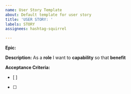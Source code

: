 ```yaml
---
name: User Story Template
about: Default template for user story
title: 'USER STORY: '
labels: STORY
assignees: hashtag-squirrel

---
```


**Epic:**

**Description:**
As a **role** I want to **capability** so that **benefit**

**Acceptance Criteria:**
- [ ]
- [ ]
